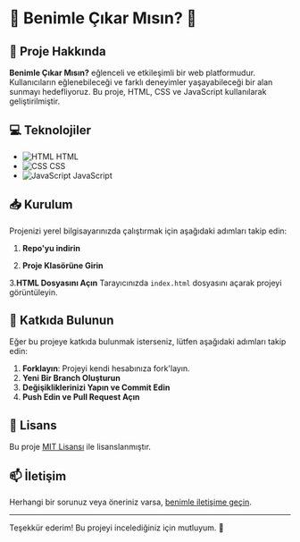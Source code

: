 
# 🥳 Benimle Çıkar Mısın? 🌟

## 🎉 Proje Hakkında
**Benimle Çıkar Mısın?** eğlenceli ve etkileşimli bir web platformudur. Kullanıcıların eğlenebileceği ve farklı deneyimler yaşayabileceği bir alan sunmayı hedefliyoruz. Bu proje, HTML, CSS ve JavaScript kullanılarak geliştirilmiştir.

## 💻 Teknolojiler
- ![HTML](https://img.icons8.com/ios/50/000000/html.png) HTML
- ![CSS](https://img.icons8.com/ios/50/000000/css.png) CSS
- ![JavaScript](https://img.icons8.com/ios/50/000000/javascript.png) JavaScript

## 📥 Kurulum
Projenizi yerel bilgisayarınızda çalıştırmak için aşağıdaki adımları takip edin:

1. **Repo'yu indirin**
   
2. **Proje Klasörüne Girin**

3.**HTML Dosyasını Açın**
   Tarayıcınızda `index.html` dosyasını açarak projeyi görüntüleyin.

## 👥 Katkıda Bulunun
Eğer bu projeye katkıda bulunmak isterseniz, lütfen aşağıdaki adımları takip edin:
1. **Forklayın**: Projeyi kendi hesabınıza fork'layın.
2. **Yeni Bir Branch Oluşturun**
3. **Değişikliklerinizi Yapın ve Commit Edin**
4. **Push Edin ve Pull Request Açın**

## 📜 Lisans
Bu proje [MIT Lisansı](LICENSE) ile lisanslanmıştır.

## 📫 İletişim
Herhangi bir sorunuz veya öneriniz varsa, [benimle iletişime geçin](mailto:destek@caganxozdemir.com.tr).

---

Teşekkür ederim! Bu projeyi incelediğiniz için mutluyum. 🎊
